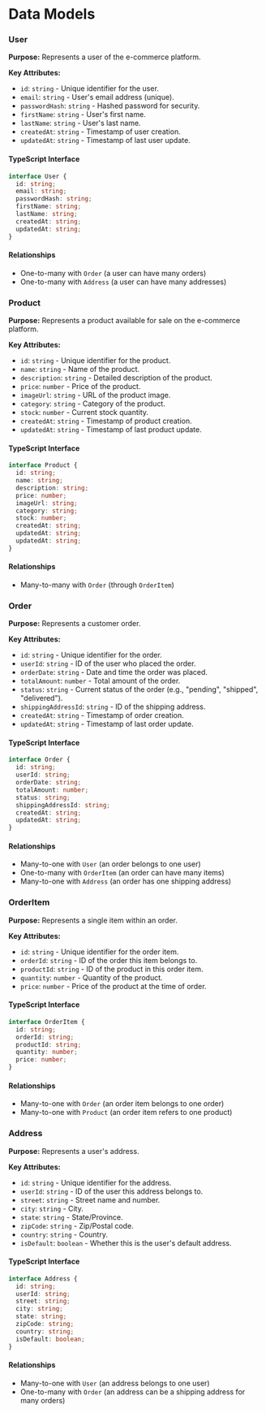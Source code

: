 # Data Models

### User
**Purpose:** Represents a user of the e-commerce platform.

**Key Attributes:**
- `id`: `string` - Unique identifier for the user.
- `email`: `string` - User's email address (unique).
- `passwordHash`: `string` - Hashed password for security.
- `firstName`: `string` - User's first name.
- `lastName`: `string` - User's last name.
- `createdAt`: `string` - Timestamp of user creation.
- `updatedAt`: `string` - Timestamp of last user update.

#### TypeScript Interface
```typescript
interface User {
  id: string;
  email: string;
  passwordHash: string;
  firstName: string;
  lastName: string;
  createdAt: string;
  updatedAt: string;
}
```

#### Relationships
- One-to-many with `Order` (a user can have many orders)
- One-to-many with `Address` (a user can have many addresses)

### Product
**Purpose:** Represents a product available for sale on the e-commerce platform.

**Key Attributes:**
- `id`: `string` - Unique identifier for the product.
- `name`: `string` - Name of the product.
- `description`: `string` - Detailed description of the product.
- `price`: `number` - Price of the product.
- `imageUrl`: `string` - URL of the product image.
- `category`: `string` - Category of the product.
- `stock`: `number` - Current stock quantity.
- `createdAt`: `string` - Timestamp of product creation.
- `updatedAt`: `string` - Timestamp of last product update.

#### TypeScript Interface
```typescript
interface Product {
  id: string;
  name: string;
  description: string;
  price: number;
  imageUrl: string;
  category: string;
  stock: number;
  createdAt: string;
  updatedAt: string;
  updatedAt: string;
}
```

#### Relationships
- Many-to-many with `Order` (through `OrderItem`)

### Order
**Purpose:** Represents a customer order.

**Key Attributes:**
- `id`: `string` - Unique identifier for the order.
- `userId`: `string` - ID of the user who placed the order.
- `orderDate`: `string` - Date and time the order was placed.
- `totalAmount`: `number` - Total amount of the order.
- `status`: `string` - Current status of the order (e.g., "pending", "shipped", "delivered").
- `shippingAddressId`: `string` - ID of the shipping address.
- `createdAt`: `string` - Timestamp of order creation.
- `updatedAt`: `string` - Timestamp of last order update.

#### TypeScript Interface
```typescript
interface Order {
  id: string;
  userId: string;
  orderDate: string;
  totalAmount: number;
  status: string;
  shippingAddressId: string;
  createdAt: string;
  updatedAt: string;
}
```

#### Relationships
- Many-to-one with `User` (an order belongs to one user)
- One-to-many with `OrderItem` (an order can have many items)
- Many-to-one with `Address` (an order has one shipping address)

### OrderItem
**Purpose:** Represents a single item within an order.

**Key Attributes:**
- `id`: `string` - Unique identifier for the order item.
- `orderId`: `string` - ID of the order this item belongs to.
- `productId`: `string` - ID of the product in this order item.
- `quantity`: `number` - Quantity of the product.
- `price`: `number` - Price of the product at the time of order.

#### TypeScript Interface
```typescript
interface OrderItem {
  id: string;
  orderId: string;
  productId: string;
  quantity: number;
  price: number;
}
```

#### Relationships
- Many-to-one with `Order` (an order item belongs to one order)
- Many-to-one with `Product` (an order item refers to one product)

### Address
**Purpose:** Represents a user's address.

**Key Attributes:**
- `id`: `string` - Unique identifier for the address.
- `userId`: `string` - ID of the user this address belongs to.
- `street`: `string` - Street name and number.
- `city`: `string` - City.
- `state`: `string` - State/Province.
- `zipCode`: `string` - Zip/Postal code.
- `country`: `string` - Country.
- `isDefault`: `boolean` - Whether this is the user's default address.

#### TypeScript Interface
```typescript
interface Address {
  id: string;
  userId: string;
  street: string;
  city: string;
  state: string;
  zipCode: string;
  country: string;
  isDefault: boolean;
}
```

#### Relationships
- Many-to-one with `User` (an address belongs to one user)
- One-to-many with `Order` (an address can be a shipping address for many orders)